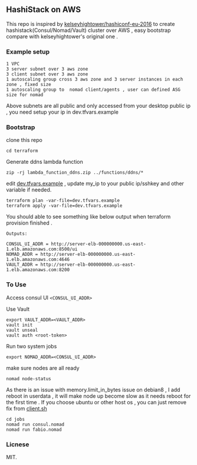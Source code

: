 ## HashiStack on AWS

This repo is inspired by [kelseyhightower/hashiconf-eu-2016](https://github.com/kelseyhightower/hashiconf-eu-2016) to create hashistack(Consul/Nomad/Vault) cluster over AWS , easy bootstrap compare with  kelseyhightower's original one . 

### Example setup
```
1 VPC
3 server subnet over 3 aws zone
3 client subnet over 3 aws zone
1 autoscaling group cross 3 aws zone and 3 server instances in each zone , fixed size
1 autoscaling group to  nomad client/agents , user can defined ASG size for nomad
```
Above subnets are all public and only accessed from your desktop public ip , you need setup your ip in dev.tfvars.example

### Bootstrap
clone this repo
```
cd terraform
```

Generate ddns lambda function
```
zip -rj lambda_function_ddns.zip ../functions/ddns/*
```

edit [dev.tfvars.example](terraform/dev.tfvars.example) , update my_ip to your public ip/sshkey and other variable if needed.

```
terraform plan -var-file=dev.tfvars.example
terraform apply -var-file=dev.tfvars.example
```

You should able to see something like below output when terraform provision finished .

```
Outputs:

CONSUL_UI_ADDR = http://server-elb-000000000.us-east-1.elb.amazonaws.com:8500/ui
NOMAD_ADDR = http://server-elb-000000000.us-east-1.elb.amazonaws.com:4646
VAULT_ADDR = http://server-elb-000000000.us-east-1.elb.amazonaws.com:8200
```

### To Use

Access consul UI
`<CONSUL_UI_ADDR>`

Use Vault
```
export VAULT_ADDR=<VAULT_ADDR>
vault init
vault unseal
vault auth <root-token>
```
Run two system jobs
```
export NOMAD_ADDR=<CONSUL_UI_ADDR>
```
make sure nodes are all ready

`nomad node-status`

As there is an issue with memory.limit_in_bytes issue on debian8 , I add reboot in userdata , it will make node up become slow as it needs reboot for the first time . If you choose ubuntu or other host os , you can just remove fix from [client.sh](userdata/client.sh) 
```
cd jobs
nomad run consul.nomad
nomad run fabio.nomad
```


### Licnese
MIT.